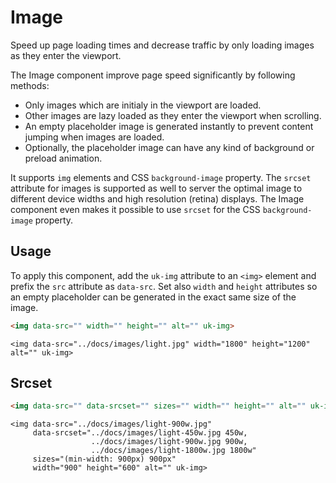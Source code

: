 # Image

<p class="uk-text-lead">Speed up page loading times and decrease traffic by only loading images as they enter the viewport.</p>

The Image component improve page speed significantly by following methods:

- Only images which are initialy in the viewport are loaded.
- Other images are lazy loaded as they enter the viewport when scrolling.
- An empty placeholder image is generated instantly to prevent content jumping when images are loaded.
- Optionally, the placeholder image can have any kind of background or preload animation.

It supports `img` elements and CSS `background-image` property. The `srcset` attribute for images is supported as well to server the optimal image to different device widths and high resolution (retina) displays. The Image component even makes it possible to use `srcset` for the CSS `background-image` property.

## Usage

To apply this component, add the `uk-img` attribute to an `<img>` element and prefix the `src` attribute as `data-src`. Set also `width` and `height` attributes so an empty placeholder can be generated in the exact same size of the image.

```html
<img data-src="" width="" height="" alt="" uk-img>
```

```example
<img data-src="../docs/images/light.jpg" width="1800" height="1200" alt="" uk-img>
```

## Srcset

```html
<img data-src="" data-srcset="" sizes="" width="" height="" alt="" uk-img>
```

```example
<img data-src="../docs/images/light-900w.jpg"
     data-srcset="../docs/images/light-450w.jpg 450w,
                  ../docs/images/light-900w.jpg 900w,
                  ../docs/images/light-1800w.jpg 1800w"
     sizes="(min-width: 900px) 900px"
     width="900" height="600" alt="" uk-img>
```